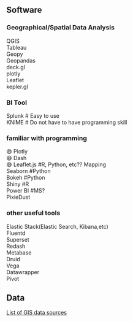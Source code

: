 ## Software
### Geographical/Spatial Data Analysis
QGIS  
Tableau  
Geopy  
Geopandas  
deck.gl  
plotly  
Leaflet  
kepler.gl  

### BI Tool
Splunk  # Easy to use  
KNIME # Do not have to have programming skill

### familiar with programming
:smile: Plotly  
:smile: Dash  
:smile: Leaflet.js  #R, Python, etc?? Mapping  
Seaborn #Python  
Bokeh #Python  
Shiny #R  
Power BI  #MS?  
PixieDust  


### other useful tools
Elastic Stack(Elastic Search, Kibana,etc)  
Fluentd  
Superset  
Redash  
Metabase  
Druid  
Vega  
Datawrapper  
Pivot  


## Data
[List of GIS data sources](https://en.wikipedia.org/wiki/List_of_GIS_data_sources)
